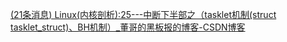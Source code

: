 [(21条消息) Linux(内核剖析):25---中断下半部之（tasklet机制(struct tasklet_struct)、BH机制）_董哥的黑板报的博客-CSDN博客](https://blog.csdn.net/qq_41453285/article/details/104001676)